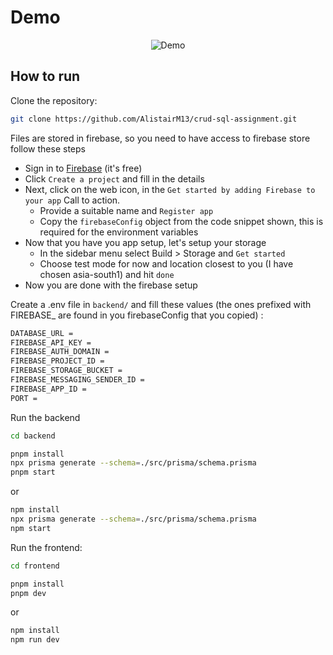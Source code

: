 # Demo

<div align="center" width="100%" height="auto">
  <img alt="Demo" src="./demo.gif" />
</div>

## How to run

Clone the repository:

```sh
git clone https://github.com/AlistairM13/crud-sql-assignment.git
```

Files are stored in firebase, so you need to have access to firebase store follow these steps

- Sign in to [Firebase](https://firebase.google.com) (it's free)
- Click `Create a project` and fill in the details
- Next, click on the web icon, in the `Get started by adding Firebase to your app` Call to action.
  - Provide a suitable name and `Register app`
  - Copy the `firebaseConfig` object from the code snippet shown, this is required for the environment variables
- Now that you have you app setup, let's setup your storage
  - In the sidebar menu select Build > Storage and `Get started`
  - Choose test mode for now and location closest to you (I have chosen asia-south1) and hit `done`
- Now you are done with the firebase setup

Create a .env file in `backend/`
and fill these values (the ones prefixed with FIREBASE\_ are found in you firebaseConfig that you copied) :

```sh
DATABASE_URL =
FIREBASE_API_KEY =
FIREBASE_AUTH_DOMAIN =
FIREBASE_PROJECT_ID =
FIREBASE_STORAGE_BUCKET =
FIREBASE_MESSAGING_SENDER_ID =
FIREBASE_APP_ID =
PORT =
```

Run the backend

```sh
cd backend
```

```sh
pnpm install
npx prisma generate --schema=./src/prisma/schema.prisma
pnpm start
```

or

```sh
npm install
npx prisma generate --schema=./src/prisma/schema.prisma
npm start
```

Run the frontend:

```sh
cd frontend
```

```sh
pnpm install
pnpm dev
```

or

```sh
npm install
npm run dev
```

